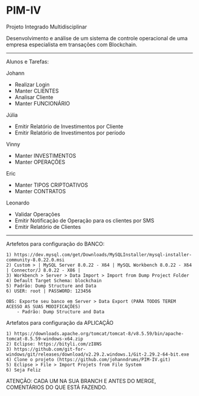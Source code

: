 # PIM-IV
Projeto Integrado Multidisciplinar 

Desenvolvimento e análise de um sistema de controle operacional de uma
empresa especialista em transações com Blockchain.
***********************
Alunos e Tarefas:

Johann
- Realizar Login
- Manter CLIENTES
- Analisar Cliente
- Manter FUNCIONÁRIO
	
Júlia
- Emitir Relatório de Investimentos por Cliente
- Emitir Relatório de Investimentos por período

Vinny
- Manter INVESTIMENTOS
- Manter OPERAÇÕES

Eric
- Manter TIPOS CRIPTOATIVOS
- Manter CONTRATOS

Leonardo
- Validar Operações
- Emitir Notificação de Operação para os clientes por SMS
- Emitir Relatório de Clientes
***********************

Artefetos para configuração do BANCO:

	1) https://dev.mysql.com/get/Downloads/MySQLInstaller/mysql-installer-community-8.0.22.0.msi
	2) Custom > | MySQL Server 8.0.22 - X64 | MySQL Workbench 8.0.22 - X64 | Connector/J 8.0.22 - X86 |
	3) Workbench > Server > Data Import > Import from Dump Project Folder
	4) Default Target Schema: blockchain
	5) Padrão: Dump Structure and Data
	6) USER: root | PASSWORD: 123456
	
	OBS: Exporte seu banco em Server > Data Export (PARA TODOS TEREM ACESSO AS SUAS MODIFICAÇÕES)
		- Padrão: Dump Structure and Data
		
Artefatos para configuração da APLICAÇÃO

	1) https://downloads.apache.org/tomcat/tomcat-8/v8.5.59/bin/apache-tomcat-8.5.59-windows-x64.zip
	2) Eclipse: https://bityli.com/zI8NS
	3) https://github.com/git-for-windows/git/releases/download/v2.29.2.windows.1/Git-2.29.2-64-bit.exe
	4) Clone o projeto (https://github.com/johanndrums/PIM-IV.git)
	5) Eclipse > File > Import Projets from File System
	6) Seja Feliz
	
	
	
ATENÇÃO: CADA UM NA SUA BRANCH E ANTES DO MERGE, COMENTÁRIOS DO QUE ESTÁ FAZENDO.
	
	
	
	
	
	
	
	
	
